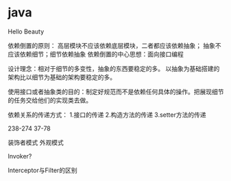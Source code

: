 # java
Hello Beauty

依赖倒置的原则：
高层模块不应该依赖底层模块，二者都应该依赖抽象；
抽象不应该依赖细节；细节依赖抽象
依赖倒置的中心思想：面向接口编程

设计理念：相对于细节的多变性，抽象的东西要稳定的多。
以抽象为基础搭建的架构比以细节为基础的架构要稳定的多。

使用接口或者抽象类的目的：制定好规范而不是依赖任何具体的操作。把展现细节的任务交给他们的实现类去做。

依赖关系的传递方式：
1.接口的传递
2.构造方法的传递
3.setter方法的传递


238-274
37-78



装饰者模式
外观模式


Invoker?




Interceptor与Filter的区别



